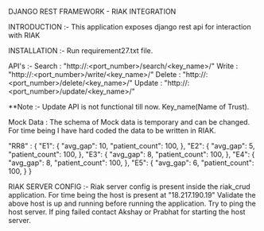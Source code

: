 DJANGO REST FRAMEWORK - RIAK INTEGRATION

INTRODUCTION :-
This application exposes django rest api for interaction with RIAK

INSTALLATION :-
Run requirement27.txt file.

API's :-
Search : "http://<Domain Name>:<port_number>/search/<key_name>/"
Write : "http://<Domain Name>:<port_number>/write/<key_name>/"
Delete : "http://<Domain Name>:<port_number>/delete/<key_name>/"
Update : "http://<Domain Name>:<port_number>/update/<key_name>/"

**Note :- Update API is not functional till now. Key_name(Name of Trust).

Mock Data :
The schema of Mock data is temporary and can be changed. For time being I have hard coded the data to be written in RIAK.

"RR8" : {
    "E1": {
        "avg_gap": 10,
        "patient_count": 100,
    },
    "E2": {
        "avg_gap": 5,
        "patient_count": 100,
    },
    "E3": {
        "avg_gap": 8,
        "patient_count": 100,
    },
    "E4": {
        "avg_gap": 8,
        "patient_count": 100,
    },
    "E5": {
        "avg_gap": 6,
        "patient_count": 100,
    }
}

RIAK SERVER CONFIG :-
Riak server config is present inside the riak_crud application. For time being the host is present at "18.217.190.19"
Validate the above host is up and running before running the application. Try to ping the host server. If ping failed 
contact Akshay or Prabhat for starting the host server.